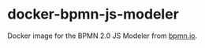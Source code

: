 # docker-bpmn-js-modeler
Docker image for the BPMN 2.0 JS Modeler from [bpmn.io](https://bpmn.io/).
